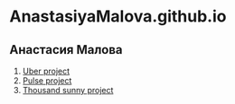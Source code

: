 # AnastasiyaMalova.github.io
## Анастасия Малова

1. [Uber project](https://AnastasiyaMalova.github.io/2021/Uber-project/src/)
2. [Pulse project](https://AnastasiyaMalova.github.io/2021/Pulse-project/src/)
3. [Thousand sunny project](https://AnastasiyaMalova.github.io/2021/thousand%20sunny/)
